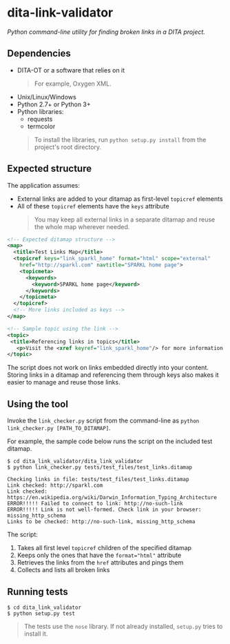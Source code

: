 # dita-link-validator
_Python command-line utility for finding broken links in a DITA project._

## Dependencies
* DITA-OT or a software that relies on it
  > For example, Oxygen XML.
* Unix/Linux/Windows
* Python 2.7+ or Python 3+
* Python libraries:
  * requests
  * termcolor
  > To install the libraries, run `python setup.py install` from the project's root directory.
  

## Expected structure
The application assumes:
* External links are added to your ditamap as first-level `topicref` elements
* All of these `topicref` elements have the `keys` attribute
  > You may keep all external links in a separate ditamap and reuse the whole map wherever needed. 

```xml
<!-- Expected ditamap structure -->
<map>
  <title>Test Links Map</title>
  <topicref keys="link_sparkl_home" format="html" scope="external"
    href="http://sparkl.com" navtitle="SPARKL home page">
    <topicmeta>
      <keywords>
        <keyword>SPARKL home page</keyword>
      </keywords>
    </topicmeta>
  </topicref>
  <!-- More links included as keys -->
</map>

<!-- Sample topic using the link -->
<topic>
 <title>Referencing links in topics</title>
   <p>Visit the <xref keyref="link_sparkl_home"/> for more information on SPARKL.</p>
</topic>
```
The script does not work on links embedded directly into your content. Storing links in a ditamap and referencing them through keys also makes it easier to manage and reuse those links.

## Using the tool
Invoke the `link_checker.py` script from the command-line as `python link_checker.py [PATH_TO_DITAMAP]`.  

For example, the sample code below runs the script on the included test ditamap.
```
$ cd dita_link_validator/dita_link_validator
$ python link_checker.py tests/test_files/test_links.ditamap

Checking links in file: tests/test_files/test_links.ditamap
Link checked: http://sparkl.com
Link checked: https://en.wikipedia.org/wiki/Darwin_Information_Typing_Architecture
ERROR!!!!! Failed to connect to link: http://no-such-link
ERROR!!!!! Link is not well-formed. Check link in your browser: missing_http_schema
Links to be checked: http://no-such-link, missing_http_schema
```
The script:
1. Takes all first level `topicref` children of the specified ditamap
2. Keeps only the ones that have the `format="html"` attribute
3. Retrieves the links from the `href` attributes and pings them
4. Collects and lists all broken links

## Running tests
```
$ cd dita_link_validator
$ python setup.py test
```
> The tests use the `nose` library. If not already installed, `setup.py` tries to install it.
